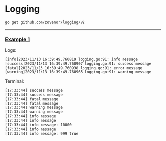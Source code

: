 # Logging
```bash
go get github.com/zovenor/logging/v2
```

---

### [Example 1](./examples/example_1/main.go)
Logs:
```logfile
[info]2023/11/13 16:39:49.760819 logging.go:91: info message
[success]2023/11/13 16:39:49.760907 logging.go:91: success message
[fatal]2023/11/13 16:39:49.760938 logging.go:91: error message
[warning]2023/11/13 16:39:49.760965 logging.go:91: warning message
```
Terminal:
```shell
[17:33:44] success message
[17:33:44] success message
[17:33:44] fatal message
[17:33:44] fatal message
[17:33:44] warning message
[17:33:44] warning message
[17:33:44] info message
[17:33:44] info message
[17:33:44] info message: 10000
[17:33:44] info message
[17:33:44] info message: 999 true
```